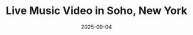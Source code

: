 ---
title: "Live Music Video in Soho, New York"
date: 2025-09-04
description: "Jessy Carolina and the Hot Mess"
video_url: "https://vimeo.com/14677429?share=copy#t=0"
video_type: "vimeo"
order: 3
---